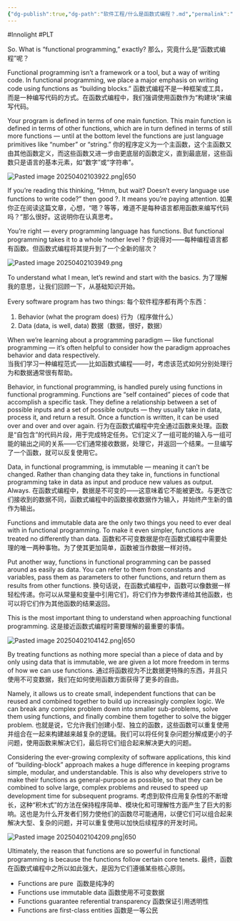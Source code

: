 ```yaml
---
{"dg-publish":true,"dg-path":"软件工程/什么是函数式编程？.md","permalink":"/软件工程/什么是函数式编程？/","created":"2025-04-02T10:38:40.442+08:00","updated":"2025-06-26T09:32:52.846+08:00"}
---
```


#Innolight #PLT 

So. What is “functional programming,” exactly?
那么，究竟什么是“函数式编程”呢？

Functional programming isn’t a framework or a tool, but a way of writing code. In functional programming, we place a major emphasis on writing code using functions as “building blocks.”
函数式编程不是一种框架或工具，而是一种编写代码的方式。在函数式编程中，我们强调使用函数作为“构建块”来编写代码。

Your program is defined in terms of one main function. This main function is defined in terms of other functions, which are in turn defined in terms of still more functions — until at the bottom level the functions are just language primitives like “number” or “string.”
你的程序定义为一个主函数，这个主函数又由其他函数定义，而这些函数又进一步由更底层的函数定义，直到最底层，这些函数只是语言的基本元素，如“数字”或“字符串”。

![Pasted image 20250402103922.png|650](/img/user/0.Asset/resource/Pasted%20image%2020250402103922.png)

If you’re reading this thinking, “Hmm, but wait? Doesn’t every language use functions to write code?” then good ?. It means you’re paying attention.
如果你正在阅读这篇文章，心想，“嗯？等等，难道不是每种语言都用函数来编写代码吗？”那么很好。这说明你在认真思考。

You’re right — every programming language has functions. But functional programming takes it to a whole ‘nother level ?
你说得对——每种编程语言都有函数。但函数式编程将其提升到了一个全新的层次？

![Pasted image 20250402103949.png](/img/user/0.Asset/resource/Pasted%20image%2020250402103949.png)

To understand what I mean, let’s rewind and start with the basics.
为了理解我的意思，让我们回顾一下，从基础知识开始。

Every software program has two things:
每个软件程序都有两个东西：

1. Behavior (what the program does)              行为（程序做什么）
2. Data (data, is well, data)                              数据（数据，很好，数据）

When we’re learning about a programming paradigm — like functional programming — it’s often helpful to consider how the paradigm approaches behavior and data respectively.  
当我们学习一种编程范式——比如函数式编程——时，考虑该范式如何分别处理行为和数据通常很有帮助。

Behavior, in functional programming, is handled purely using functions in functional programming. Functions are “self contained” pieces of code that accomplish a specific task. They define a relationship between a set of possible inputs and a set of possible outputs — they usually take in data, process it, and return a result. Once a function is written, it can be used over and over and over again.
行为在函数式编程中完全通过函数来处理。函数是“自包含”的代码片段，用于完成特定任务。它们定义了一组可能的输入与一组可能的输出之间的关系——它们通常接收数据，处理它，并返回一个结果。一旦编写了一个函数，就可以反复使用它。

Data, in functional programming, is immutable — meaning it can’t be changed. Rather than changing data they take in, functions in functional programming take in data as input and produce new values as output. Always.
在函数式编程中，数据是不可变的——这意味着它不能被更改。与更改它们接收到的数据不同，函数式编程中的函数接收数据作为输入，并始终产生新的值作为输出。

Functions and immutable data are the only two things you need to ever deal with in functional programming. To make it even simpler, functions are treated no differently than data.
函数和不可变数据是你在函数式编程中需要处理的唯一两种事物。为了使其更加简单，函数被当作数据一样对待。

Put another way, functions in functional programming can be passed around as easily as data. You can refer to them from constants and variables, pass them as parameters to other functions, and return them as results from other functions.
换句话说，在函数式编程中，函数可以像数据一样轻松传递。你可以从常量和变量中引用它们，将它们作为参数传递给其他函数，也可以将它们作为其他函数的结果返回。

This is the most important thing to understand when approaching functional programming.
这是接近函数式编程时需要理解的最重要的事情。

![Pasted image 20250402104142.png|650](/img/user/0.Asset/resource/Pasted%20image%2020250402104142.png)

By treating functions as nothing more special than a piece of data and by only using data that is immutable, we are given a lot more freedom in terms of how we can use functions.
通过将函数视为不比数据更特殊的东西，并且只使用不可变数据，我们在如何使用函数方面获得了更多的自由。

Namely, it allows us to create small, independent functions that can be reused and combined together to build up increasingly complex logic. We can break any complex problem down into smaller sub-problems, solve them using functions, and finally combine them together to solve the bigger problem.
也就是说，它允许我们创建小型、独立的函数，这些函数可以重复使用并组合在一起来构建越来越复杂的逻辑。我们可以将任何复杂问题分解成更小的子问题，使用函数来解决它们，最后将它们组合起来解决更大的问题。

Considering the ever-growing complexity of software applications, this kind of “building-block” approach makes a huge difference in keeping programs simple, modular, and understandable. This is also why developers strive to make their functions as general-purpose as possible, so that they can be combined to solve large, complex problems and reused to speed up development time for subsequent programs.
考虑到软件应用复杂性的不断增长，这种“积木式”的方法在保持程序简单、模块化和可理解性方面产生了巨大的影响。这也是为什么开发者们努力使他们的函数尽可能通用，以便它们可以组合起来解决大型、复杂的问题，并可以重复使用以加快后续程序的开发时间。

![Pasted image 20250402104209.png|650](/img/user/0.Asset/resource/Pasted%20image%2020250402104209.png)

Ultimately, the reason that functions are so powerful in functional programming is because the functions follow certain core tenets.
最终，函数在函数式编程中之所以如此强大，是因为它们遵循某些核心原则。

- Functions are pure  函数是纯净的
- Functions use immutable data  函数使用不可变数据
- Functions guarantee referential transparency  函数保证引用透明性
- Functions are first-class entities  函数是一等公民
